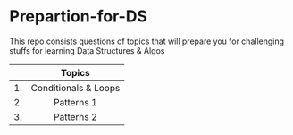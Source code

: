 # Prepartion-for-DS

This repo consists questions of topics that will prepare you for challenging stuffs for learning Data Structures & Algos

|         | Topics           | 
| ------------- |:-------------:| 
| 1.     | Conditionals & Loops |
| 2.     | Patterns 1      |  
| 3. | Patterns 2      |  
